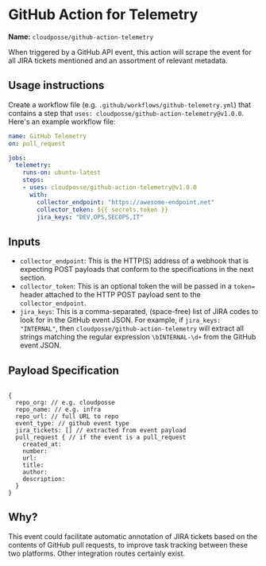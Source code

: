 # GitHub Action for Telemetry

**Name:** `cloudposse/github-action-telemetry`

When triggered by a GitHub API event, this action will scrape the event for all JIRA tickets mentioned and an assortment of relevant metadata.

## Usage instructions

Create a workflow file (e.g. `.github/workflows/github-telemetry.yml`) that contains a step that `uses: cloudposse/github-action-telemetry@v1.0.0`. Here's an example workflow file:

```yaml
name: GitHub Telemetry
on: pull_request

jobs:
  telemetry:
    runs-on: ubuntu-latest
    steps:
    - uses: cloudposse/github-action-telemetry@v1.0.0
      with:
        collector_endpoint: "https://awesome-endpoint.net"
        collector_token: ${{ secrets.token }}
        jira_keys: "DEV,OPS,SECOPS,IT"

```

## Inputs

- `collector_endpoint`: This is the HTTP(S) address of a webhook that is expecting POST payloads that conform to the specifications in the next section.
- `collector_token`: This is an optional token the will be passed in a `token=` header attached to the HTTP POST payload sent to the `collector_endpoint`.
- `jira_keys`: This is a comma-separated, (space-free) list of JIRA codes to look for in the GitHub event JSON. For example, if `jira_keys: "INTERNAL"`, then `cloudposse/github-action-telemetry` will extract all strings matching the regular expression `\bINTERNAL-\d+` from the GitHub event JSON.

## Payload Specification

```

{
  repo_org: // e.g. cloudposse
  repo_name: // e.g. infra
  repo_url: // full URL to repo
  event_type: // github event type
  jira_tickets: [] // extracted from event payload
  pull_request { // if the event is a pull_request
    created_at:
    number:
    url:
    title:
    author:
    description:
  }
}

```

## Why?

This event could facilitate automatic annotation of JIRA tickets based on the contents of GitHub pull requests, to improve task tracking between these two platforms. Other integration routes certainly exist.
